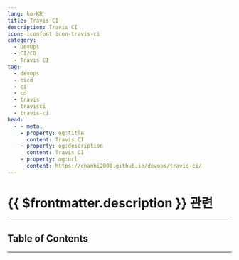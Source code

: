 ```yaml
---
lang: ko-KR
title: Travis CI
description: Travis CI
icon: iconfont icon-travis-ci
category:
  - DevOps
  - CI/CD
  - Travis CI
tag:
  - devops
  - cicd
  - ci
  - cd
  - travis
  - travisci
  - travis-ci
head:
  - - meta:
    - property: og:title
      content: Travis CI
    - property: og:description
      content: Travis CI
    - property: og:url
      content: https://chanhi2000.github.io/devops/travis-ci/
---
```


# {{ $frontmatter.description }} 관련

<ShieldsGroup logos="travisci"/>

---

## Table of Contents

<ToCLocal basePath="/devops/travis-ci/" />

---

<TagLinks />